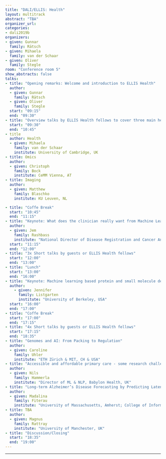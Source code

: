 ```yaml
---
title: "DALI/ELLIS: Health"
layout: multitrack
abstract: "TBA"
organizer_url:
categories:
- dali2019b
organizers:
- given: Gunnar
  family: Rätsch
- given: Mihaela
  family: van der Schaar
- given: Oliver
  family: Stegle
room: "Conference room 5"
show_abstracts: false
talks:
- title: "Opening remarks: Welcome and introduction to ELLIS Health"
  author:
  - given: Gunnar
    family: Rätsch
  - given: Oliver
    family: Stegle
  start: "09:15"
  end: "09:30"
- title: "Overview talks by ELLIS Health fellows to cover three main health application areas:"
  start: "09:30"
  end: "10:45"
- title
  author: Health
  - given: Mihaela
    family: van der Schaar
    institute: University of Cambridge, UK
- title: Omics
  author:
  - given: Christoph
    family: Bock
    institute: CeMM Vienna, AT
- title: Imaging
  author:
  - given: Matthew
    family: Blaschko
    institute: KU Leuven, NL

- title: "Coffe Break"
  start: "10:45"
  end: "11:15"
- title: "Keynote: What does the clinician really want from Machine Learning?"
  author:
  - given: Jem
    family: Rashbass
    institute: "National Director of Disease Registration and Cancer Analysis, UK"
  start: "11:15"
  end: "12:00"
- title: "3x Short talks by guests or ELLIS Health fellows"
  start: "12:00"
  end: "13:00"
- title: "Lunch"
  start: "13:00"
  end: "16:00"
- title: "Keynote: Machine learning based protein and small molecule design"
  author:
    - given: Jennifer
      family: Listgarten
      institute: "University of Berkeley, USA"
  start: "16:00"
  end: "17:00"
- title: "Coffe Break"
  start: "17:00"
  end: "17:15"
- title: "4x Short talks by guests or ELLIS Health fellows"
  start: "17:15"
  end: "18:35"
- title: "Genomes and AI: From Packing to Regulation"
  author:
  - given: Caroline
    family: Uhler
    institute: "ETH Zürich & MIT, CH & USA"
- title: "Accessible and affordable primary care - some research challenges"
  author:
  - given: Nils
    family: Hammerla
    institute: "Director of ML & NLP, Babylon Health, UK"
- title: "Long-term Alzheimer’s Disease Forecasting by Predicting Latent Representations"
  author:
  - given: Madalina
    family: Fiterau
    institute: "University of Massachusetts, Amherst; College of Information and Computer Sciences, USA"
- title: TBA
  author:
  - given: Magnus
    family: Rattray
    institute: "University of Manchester, UK"
- title: "Discussion/Closing"
  start: "18:35"
  end: "19:00"
---
```

---
